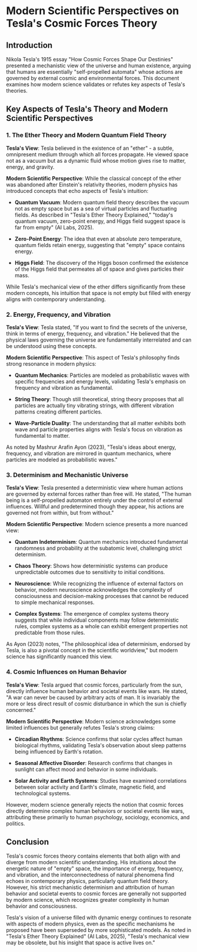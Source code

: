 # Modern Scientific Perspectives on Tesla's Cosmic Forces Theory

## Introduction

Nikola Tesla's 1915 essay "How Cosmic Forces Shape Our Destinies" presented a mechanistic view of the universe and human existence, arguing that humans are essentially "self-propelled automata" whose actions are governed by external cosmic and environmental forces. This document examines how modern science validates or refutes key aspects of Tesla's theories.

## Key Aspects of Tesla's Theory and Modern Scientific Perspectives

### 1. The Ether Theory and Modern Quantum Field Theory

**Tesla's View**: 
Tesla believed in the existence of an "ether" - a subtle, omnipresent medium through which all forces propagate. He viewed space not as a vacuum but as a dynamic fluid whose motion gives rise to matter, energy, and gravity.

**Modern Scientific Perspective**:
While the classical concept of the ether was abandoned after Einstein's relativity theories, modern physics has introduced concepts that echo aspects of Tesla's intuition:

- **Quantum Vacuum**: Modern quantum field theory describes the vacuum not as empty space but as a sea of virtual particles and fluctuating fields. As described in "Tesla's Ether Theory Explained," "today's quantum vacuum, zero-point energy, and Higgs field suggest space is far from empty" (AI Labs, 2025).

- **Zero-Point Energy**: The idea that even at absolute zero temperature, quantum fields retain energy, suggesting that "empty" space contains energy.

- **Higgs Field**: The discovery of the Higgs boson confirmed the existence of the Higgs field that permeates all of space and gives particles their mass.

While Tesla's mechanical view of the ether differs significantly from these modern concepts, his intuition that space is not empty but filled with energy aligns with contemporary understanding.

### 2. Energy, Frequency, and Vibration

**Tesla's View**: 
Tesla stated, "If you want to find the secrets of the universe, think in terms of energy, frequency, and vibration." He believed that the physical laws governing the universe are fundamentally interrelated and can be understood using these concepts.

**Modern Scientific Perspective**:
This aspect of Tesla's philosophy finds strong resonance in modern physics:

- **Quantum Mechanics**: Particles are modeled as probabilistic waves with specific frequencies and energy levels, validating Tesla's emphasis on frequency and vibration as fundamental.

- **String Theory**: Though still theoretical, string theory proposes that all particles are actually tiny vibrating strings, with different vibration patterns creating different particles.

- **Wave-Particle Duality**: The understanding that all matter exhibits both wave and particle properties aligns with Tesla's focus on vibration as fundamental to matter.

As noted by Mashrur Arafin Ayon (2023), "Tesla's ideas about energy, frequency, and vibration are mirrored in quantum mechanics, where particles are modeled as probabilistic waves."

### 3. Determinism and Mechanistic Universe

**Tesla's View**: 
Tesla presented a deterministic view where human actions are governed by external forces rather than free will. He stated, "The human being is a self-propelled automaton entirely under the control of external influences. Willful and predetermined though they appear, his actions are governed not from within, but from without."

**Modern Scientific Perspective**:
Modern science presents a more nuanced view:

- **Quantum Indeterminism**: Quantum mechanics introduced fundamental randomness and probability at the subatomic level, challenging strict determinism.

- **Chaos Theory**: Shows how deterministic systems can produce unpredictable outcomes due to sensitivity to initial conditions.

- **Neuroscience**: While recognizing the influence of external factors on behavior, modern neuroscience acknowledges the complexity of consciousness and decision-making processes that cannot be reduced to simple mechanical responses.

- **Complex Systems**: The emergence of complex systems theory suggests that while individual components may follow deterministic rules, complex systems as a whole can exhibit emergent properties not predictable from those rules.

As Ayon (2023) notes, "The philosophical idea of determinism, endorsed by Tesla, is also a pivotal concept in the scientific worldview," but modern science has significantly nuanced this view.

### 4. Cosmic Influences on Human Behavior

**Tesla's View**: 
Tesla argued that cosmic forces, particularly from the sun, directly influence human behavior and societal events like wars. He stated, "A war can never be caused by arbitrary acts of man. It is invariably the more or less direct result of cosmic disturbance in which the sun is chiefly concerned."

**Modern Scientific Perspective**:
Modern science acknowledges some limited influences but generally refutes Tesla's strong claims:

- **Circadian Rhythms**: Science confirms that solar cycles affect human biological rhythms, validating Tesla's observation about sleep patterns being influenced by Earth's rotation.

- **Seasonal Affective Disorder**: Research confirms that changes in sunlight can affect mood and behavior in some individuals.

- **Solar Activity and Earth Systems**: Studies have examined correlations between solar activity and Earth's climate, magnetic field, and technological systems.

However, modern science generally rejects the notion that cosmic forces directly determine complex human behaviors or societal events like wars, attributing these primarily to human psychology, sociology, economics, and politics.

## Conclusion

Tesla's cosmic forces theory contains elements that both align with and diverge from modern scientific understanding. His intuitions about the energetic nature of "empty" space, the importance of energy, frequency, and vibration, and the interconnectedness of natural phenomena find echoes in contemporary physics, particularly quantum field theory. However, his strict mechanistic determinism and attribution of human behavior and societal events to cosmic forces are generally not supported by modern science, which recognizes greater complexity in human behavior and consciousness.

Tesla's vision of a universe filled with dynamic energy continues to resonate with aspects of modern physics, even as the specific mechanisms he proposed have been superseded by more sophisticated models. As noted in "Tesla's Ether Theory Explained" (AI Labs, 2025), "Tesla's mechanical view may be obsolete, but his insight that space is active lives on."
